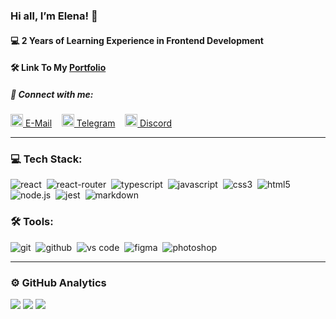 ### Hi all, I’m Elena! 👋
#### 💻 2 Years of Learning Experience in Frontend Development
<!---
[<img src="https://github.com/wee-owl/wee-owl/assets/95621680/15e0dd86-f416-4c5b-a489-ed260b77df89" width="30" height="30" alt="Portfolio"></img> Portfolio](https://)
-->
#### 🛠️ Link To My [Portfolio](https://wee-owl.github.io/portfolio/)
##### 🤝 Connect with me:
<a href="mailto:kem-cv@yandex.ru"><img src="https://github.com/wee-owl/wee-owl/assets/95621680/16c3f8f5-2306-45dc-b939-7aca8851c740" width="20" height="20" alt="EmailContant"></img> E-Mail</a>&nbsp;&nbsp;&nbsp;
[<img src="https://github.com/wee-owl/wee-owl/assets/95621680/c61e3f60-69a7-4822-9f03-c532092ddbc1" width="20" height="20" alt="TelegramContant"></img> Telegram](https://t.me/emkorobova)&nbsp;&nbsp;&nbsp;
[<img src="https://github.com/wee-owl/wee-owl/assets/95621680/4a3c4cc9-89dd-4d90-a8a6-e46fdf3b0d16" width="20" height="20" alt="DiscordContant"></img> Discord](https://discordapp.com/users/@lienone)&nbsp;&nbsp;&nbsp;

---

### 💻 Tech Stack:

<img alt="react" src="https://img.shields.io/badge/react-61DAFB.svg?&style=for-the-badge&logo=react&logoColor=fff" />&nbsp;
<img alt="react-router" src="https://img.shields.io/badge/react router-F54250.svg?&style=for-the-badge&logo=react-router&logoColor=fff" />&nbsp;
<img alt="typescript" src="https://img.shields.io/badge/typescript-007ACC.svg?&style=for-the-badge&logo=typescript&logoColor=fff" />&nbsp;
<img alt="javascript" src="https://img.shields.io/badge/javascript-FEDC20.svg?&style=for-the-badge&logo=javascript&logoColor=fff" />&nbsp;
<img alt="css3" src="https://img.shields.io/badge/css-14A0DC.svg?&style=for-the-badge&logo=css3&logoColor=fff" />&nbsp;
<img alt="html5" src="https://img.shields.io/badge/html-F36837.svg?&style=for-the-badge&logo=html5&logoColor=fff" />&nbsp;
<img alt="node.js" src="https://img.shields.io/badge/node.js-83CE28.svg?&style=for-the-badge&logo=node.js&logoColor=fff" />&nbsp;
<img alt="jest" src="https://img.shields.io/badge/jest-99425B.svg?&style=for-the-badge&logo=jest&logoColor=fff" />&nbsp;
<img alt="markdown" src="https://img.shields.io/badge/markdown-000.svg?&style=for-the-badge&logo=markdown&logoColor=fff" />&nbsp;

### 🛠 Tools:

<img alt="git" src="https://img.shields.io/badge/git-F05033.svg?&style=for-the-badge&logo=git&logoColor=fff" />&nbsp;
<img alt="github" src="https://img.shields.io/badge/github-000.svg?&style=for-the-badge&logo=github&logoColor=fff" />&nbsp;
<img alt="vs code" src="https://img.shields.io/badge/vs code-24AEF4.svg?&style=for-the-badge&logo=visual-studio-code&logoColor=fff" />&nbsp;
<img alt="figma" src="https://img.shields.io/badge/figma-A259FF.svg?&style=for-the-badge&logo=figma&logoColor=fff" />&nbsp;
<img alt="photoshop" src="https://img.shields.io/badge/photoshop-229BFF.svg?&style=for-the-badge&logo=adobe-photoshop&logoColor=fff" />&nbsp;

---

### ⚙️ GitHub Analytics

![](https://github-profile-summary-cards.vercel.app/api/cards/profile-details?username=wee-owl&theme=github)
![](https://github-profile-summary-cards.vercel.app/api/cards/repos-per-language?username=wee-owl&theme=github)
![](https://github-profile-summary-cards.vercel.app/api/cards/most-commit-language?username=wee-owl&theme=github)
